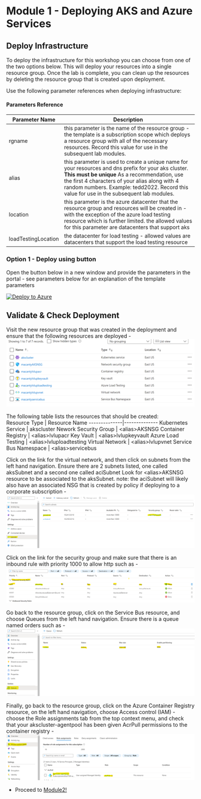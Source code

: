 # Module 1 - Deploying AKS and Azure Services

## Deploy Infrastructure

To deploy the infrastructure for this workshop you can choose from one of the two options below.  This will deploy your resources into a single resource group.  Once the lab is complete, you can clean up the resources by deleting the resource group that is created upon deployment.

Use the following parameter references when deploying infrastructure:

#### Parameters Reference

Parameter Name | Description 
-------------- | ----------- 
 rgname | this parameter is the name of the resource group - the template is a subscription scope which deploys a resource group with all of the necessary resources.  Record this value for use in the subsequent lab modules.
 alias | this parameter is used to create a unique name for your resources and dns prefix for your aks cluster. **This must be unique** As a recommendation, use the first 4 characters of your alias along with 4 random numbers. Example: tedd2022. Record this value for use in the subsequent lab modules.
 location | this parameter is the azure datacenter that the resource group and resources will be created in - with the exception of the azure load testing resource which is further limited.  the allowed values for this parameter are datacenters that support aks 
 loadTestingLocation | the datacenter for load testing - allowed values are datacenters that support the load testing resource 

### Option 1 - Deploy using button

Open the button below in a new window and provide the parameters in the portal - see parameters below for an explanation of the template parameters

[![Deploy to Azure](https://aka.ms/deploytoazurebutton)](https://portal.azure.com/#create/Microsoft.Template/uri/https%3A%2F%2Fraw.githubusercontent.com%2FAzure%2Faks-advanced-autoscaling%2Fmain%2Ftools%2Fdeploy%2Fmodule1%2Fdeployrg.json)


## Validate & Check Deployment

Visit the new resource group that was created in the deployment and ensure that the following resources are deployed - 
![azure resources screenshot](../../assets/images/module1/lvlupresources.png)

The following table lists the resources that should be created:<br/>
Resource Type | Resource Name 
--------------|--------------
Kubernetes Service | akscluster 
Nework Security Group | \<alias>AKSNSG
Container Registry | \<alias>lvlupacr
Key Vault | \<alias>lvlupkeyvault
Azure Load Testing | \<alias>lvluploadtesting
Virtual Network | \<alias>lvlupvnet
Service Bus Namespace | \<alias>servicebus

Click on the link for the virtual network, and then click on subnets from the left hand navigation.  Ensure there are 2 subnets listed, one called aksSubnet and a second one called aciSubnet Look for \<alias>AKSNSG resource to be associated to the aksSubnet. note: the aciSubnet will likely also have an associated NSG that is created by policy if deploying to a corporate subscription - 
![subnets view of vnet](../../assets/images/module1/nsgassociation.png)

Click on the link for the security group and make sure that there is an inbound rule with priority 1000 to allow http such as - 
![nsg rule 1000 showing open port 80](../../assets/images/module1/port80rule.png)

Go back to the resource group, click on the Service Bus resource, and choose Queues from the left hand navigation.  Ensure there is a queue named orders such as - 
![view of Queues in service bus](../../assets/images/module1/ServiceBusCheck.png)

Finally, go back to the resource group, click on the Azure Container Registry resource, on the left hand navigation, choose Access control (IAM) - choose the Role assignments tab from the top context menu, and check that your akscluster-agentpool has been given AcrPull permissions to the container registry -
![container registry permissions view](../../assets/images/module1/acr_permissions.png)

- Proceed to [Module2!](../Module2/index.md)
